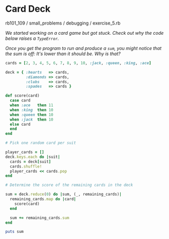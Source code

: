 # Card Deck

rb101_109 / small_problems / debugging / exercise_5.rb

*We started working on a card game but got stuck. Check out why the code below raises a `TypeError`.*

*Once you get the program to run and produce a `sum`, you might notice that the sum is off: It's lower than it should be. Why is that?*

```ruby
cards = [2, 3, 4, 5, 6, 7, 8, 9, 10, :jack, :queen, :king, :ace]

deck = { :hearts   => cards,
         :diamonds => cards,
         :clubs    => cards,
         :spades   => cards }

def score(card)
  case card
  when :ace   then 11
  when :king  then 10
  when :queen then 10
  when :jack  then 10
  else card
  end
end

# Pick one random card per suit

player_cards = []
deck.keys.each do |suit|
  cards = deck[suit]
  cards.shuffle!
  player_cards << cards.pop
end

# Determine the score of the remaining cards in the deck

sum = deck.reduce(0) do |sum, (_, remaining_cards)|
  remaining_cards.map do |card|
    score(card)
  end

  sum += remaining_cards.sum
end

puts sum
```

